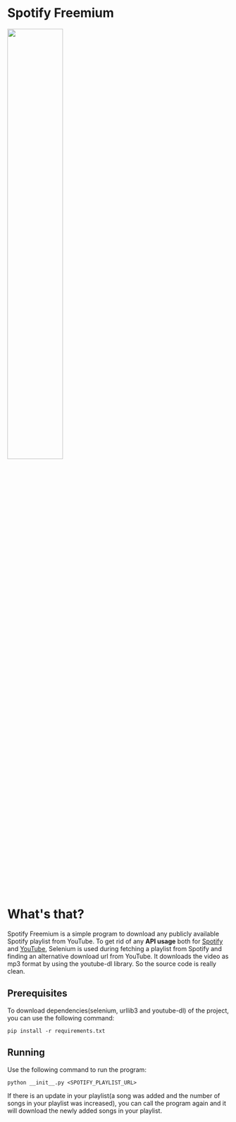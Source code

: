 # Spotify Freemium

<img src="https://raw.githubusercontent.com/alkislardeniz/freemium-spotify/master/sf.png" height="50%" width="50%">

<h1>What's that?</h1>
<p>Spotify Freemium is a simple program to download any publicly available Spotify playlist from YouTube. To get rid of any <b>API usage</b> both for <a href="https://developer.spotify.com/documentation/web-api/reference/playlists/get-playlists-tracks/">Spotify</a> and <a href="https://developers.google.com/youtube/v3/docs/search/list/">YouTube</a>, Selenium is used during fetching a playlist from Spotify and finding an alternative download url from YouTube. It downloads the video as mp3 format by using the youtube-dl library. So the source code is really clean.</p>

<h2>Prerequisites</h2>
<p>To download dependencies(selenium, urllib3 and youtube-dl) of the project, you can use the following command: </p>

```
pip install -r requirements.txt
```

<h2>Running</h2>
<p>Use the following command to run the program: </p>

```
python __init__.py <SPOTIFY_PLAYLIST_URL>
```
<p>If there is an update in your playlist(a song was added and the number of songs in your playlist was increased), you can call the program again and it will download the newly added songs in your playlist.</p>
